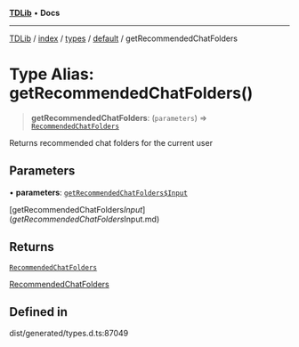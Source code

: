 [**TDLib**](../../../../../../README.md) • **Docs**

***

[TDLib](../../../../../../modules.md) / [index](../../../../../README.md) / [types](../../../README.md) / [default](../README.md) / getRecommendedChatFolders

# Type Alias: getRecommendedChatFolders()

> **getRecommendedChatFolders**: (`parameters`) => [`RecommendedChatFolders`](RecommendedChatFolders-1.md)

Returns recommended chat folders for the current user

## Parameters

• **parameters**: [`getRecommendedChatFolders$Input`](getRecommendedChatFolders$Input.md)

[getRecommendedChatFolders$Input](getRecommendedChatFolders$Input.md)

## Returns

[`RecommendedChatFolders`](RecommendedChatFolders-1.md)

[RecommendedChatFolders](RecommendedChatFolders-1.md)

## Defined in

dist/generated/types.d.ts:87049
